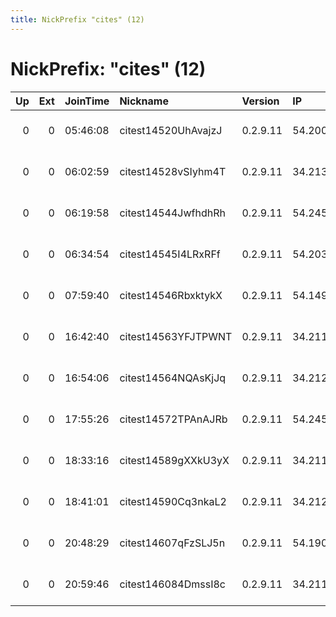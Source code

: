 ```yaml
---
title: NickPrefix "cites" (12)
---
```


# NickPrefix: "cites" (12)

|   Up |   Ext | JoinTime   | Nickname            | Version   | IP             | AS               | CC   |   ORp |   Dirp | OS    | Contact                 |   eFamMembers |
|-----:|------:|:-----------|:--------------------|:----------|:---------------|:-----------------|:-----|------:|-------:|:------|:------------------------|--------------:|
|    0 |     0 | 05:46:08   | citest14520UhAvajzJ | 0.2.9.11  | 54.200.126.189 | Amazon.com, Inc. | us   |  9001 |      0 | Linux | root at example dot org |             1 |
|    0 |     0 | 06:02:59   | citest14528vSIyhm4T | 0.2.9.11  | 34.213.7.5     | Amazon.com, Inc. | us   |  9001 |      0 | Linux | root at example dot org |             1 |
|    0 |     0 | 06:19:58   | citest14544JwfhdhRh | 0.2.9.11  | 54.245.73.145  | Amazon.com, Inc. | us   |  9001 |      0 | Linux | root at example dot org |             1 |
|    0 |     0 | 06:34:54   | citest14545I4LRxRFf | 0.2.9.11  | 54.203.201.69  | Amazon.com, Inc. | us   |  9001 |      0 | Linux | root at example dot org |             1 |
|    0 |     0 | 07:59:40   | citest14546RbxktykX | 0.2.9.11  | 54.149.191.123 | Amazon.com, Inc. | us   |  9001 |      0 | Linux | root at example dot org |             1 |
|    0 |     0 | 16:42:40   | citest14563YFJTPWNT | 0.2.9.11  | 34.211.113.219 | Amazon.com, Inc. | us   |  9001 |      0 | Linux | root at example dot org |             1 |
|    0 |     0 | 16:54:06   | citest14564NQAsKjJq | 0.2.9.11  | 34.212.137.120 | Amazon.com, Inc. | us   |  9001 |      0 | Linux | root at example dot org |             1 |
|    0 |     0 | 17:55:26   | citest14572TPAnAJRb | 0.2.9.11  | 54.245.52.63   | Amazon.com, Inc. | us   |  9001 |      0 | Linux | root at example dot org |             1 |
|    0 |     0 | 18:33:16   | citest14589gXXkU3yX | 0.2.9.11  | 34.211.51.160  | Amazon.com, Inc. | us   |  9001 |      0 | Linux | root at example dot org |             1 |
|    0 |     0 | 18:41:01   | citest14590Cq3nkaL2 | 0.2.9.11  | 34.212.230.234 | Amazon.com, Inc. | us   |  9001 |      0 | Linux | root at example dot org |             1 |
|    0 |     0 | 20:48:29   | citest14607qFzSLJ5n | 0.2.9.11  | 54.190.20.150  | Amazon.com, Inc. | us   |  9001 |      0 | Linux | root at example dot org |             1 |
|    0 |     0 | 20:59:46   | citest146084DmssI8c | 0.2.9.11  | 34.211.44.35   | Amazon.com, Inc. | us   |  9001 |      0 | Linux | root at example dot org |             1 |
